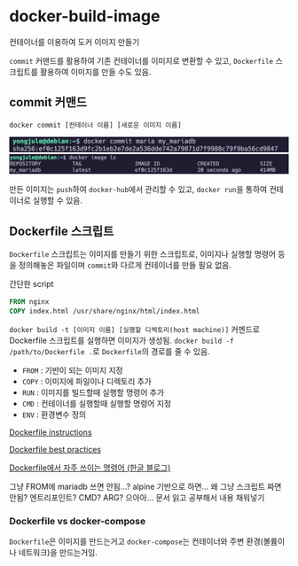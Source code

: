 # docker-build-image

컨테이너를 이용하여 도커 이미지 만들기

`commit` 커맨드를 활용하여 기존 컨테이너를 이미지로 변환할 수 있고, `Dockerfile` 스크립트를 활용하여 이미지를 만들 수도 있음.

## commit 커맨드

`docker commit [컨테이너 이름] [새로운 이미지 이름]`

![docker commit](/image/docker-image-commit.png)
![docker commit ls](/image/docker-image-commit-list.png)

만든 이미지는 `push`하여 `docker-hub`에서 관리할 수 있고, `docker run`을 통하여 컨테이너로 실행할 수 있음.

## Dockerfile 스크립트

`Dockerfile` 스크립트는 이미지를 만들기 위한 스크립트로, 이미지나 실행할 명령어 등을 정의해놓은 파일이며 `commit`와 다르게 컨테이너를 만들 필요 없음.

간단한 script

```DOCKERFILE
FROM nginx
COPY index.html /usr/share/nginx/html/index.html
```

`docker build -t [이미지 이름] [실행할 디렉토리(host machine)]` 커멘드로 Dockerfile 스크립트를 실행하면 이미지가 생성됨.
`docker build -f /path/to/Dockerfile .`로 `Dockerfile`의 경로를 줄 수 있음.

- `FROM` : 기반이 되는 이미지 지정
- `COPY` : 이미지에 파일이나 디렉토리 추가
- `RUN` : 이미지를 빌드할때 실행할 명령어 추가
- `CMD` : 컨테이너를 실행할때 실행할 명령어 지정
- `ENV` : 환경변수 정의

[Dockerfile instructions](https://docs.docker.com/engine/reference/builder/)

[Dockerfile best practices](https://docs.docker.com/develop/develop-images/dockerfile_best-practices/)

[Dockerfile에서 자주 쓰이는 명령어 (한글 블로그)](https://www.daleseo.com/dockerfile/)

그냥 FROM에 mariadb 쓰면 안됨...? alpine 기반으로 하면... 왜 그냥 스크립트 짜면 안됨? 엔트리포인트? CMD? ARG? 으아아... 문서 읽고 공부해서 내용 채워넣기

### Dockerfile vs docker-compose

`Dockerfile`은 이미지를 만드는거고 `docker-compose`는 컨테이너와 주변 환경(볼륨이나 네트워크)을 만드는거임. 